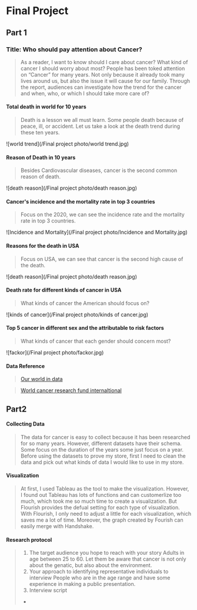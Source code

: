 # Final Project
## Part 1
### Title: Who should pay attention about Cancer?
> As a reader, I want to know should I care about cancer? What kind of cancer I should worry about most? 
> People has been toked attention on “Cancer” for many years. Not only because it already took many lives around us, but also the issue it will cause for our family. Through the report, audiences can investigate how the trend for the cancer and when, who, or which I should take more care of?

#### Total death in world for 10 years
> Death is a lesson we all must learn. Some people death because of peace, ill, or accident. Let us take a look at the death trend during these ten years.

![world trend](/Final project photo/world trend.jpg)

#### Reason of Death in 10 years
> Besides Cardiovascular diseases, cancer is the second common reason of death.


![death reason](/Final project photo/death reason.jpg)

#### Cancer's incidence and the mortality rate in top 3 countries
> Focus on the 2020, we can see the incidence rate and the mortality rate in top 3 countries.

![Incidence and Mortality](/Final project photo/Incidence and Mortality.jpg)

#### Reasons for the death in USA
> Focus on USA, we can see that cancer is the second high cause of the death.

![death reason](/Final project photo/death reason.jpg)

#### Death rate for different kinds of cancer in USA
> What kinds of cancer the American should focus on?

![kinds of cancer](/Final project photo/kinds of cancer.jpg)

#### Top 5 cancer in different sex and the attributable to risk factors
> What kinds of cancer that each gender should concern most?

![fackor](/Final project photo/fackor.jpg)

#### Data Reference
> [Our world in data](https://ourworldindata.org/causes-of-death "Title") 

> [World cancer research fund internaltional](https://www.wcrf.org/cancer-trends/global-cancer-data-by-country/ "Title") 

## Part2
#### Collecting Data
> The data for cancer is easy to collect because it has been researched for so many years. However, different datasets have their schema. Some focus on the duration of the years some just focus on a year. Before using the datasets to prove my store, first I need to clean the data and pick out what kinds of data I would like to use in my store.

#### Visualization
> At first, I used Tableau as the tool to make the visualization. However, I found out Tableau has lots of functions and can customerlize too much, which took me so much time to create a visualization. But Flourish provides the defual setting for each type of visualization. With Flourish, I only need to adjust a little for each visualization, which saves me a lot of time. Moreover, the graph created by Fourish can easily merge with Handshake. 

#### Research protocol
> 1. The target audience you hope to reach with your story
> Adults in age between 25 to 60. Let them be aware that cancer is not only about the genatic, but also about the environment.
> 2. Your approach to identifying representative individuals to interview
> People who are in the age range and have some experience in making a public presentation.
> 3. Interview script
> - 
